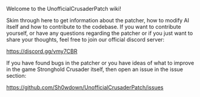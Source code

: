 Welcome to the UnofficialCrusaderPatch wiki!

Skim through here to get information about the patcher, how to modify AI itself and how to contribute to the codebase.
If you want to contribute yourself, or have any questions regarding the patcher or if you just want to share your thoughts, feel free to join our official discord server:

https://discord.gg/vmy7CBR

If you have found bugs in the patcher or you have ideas of what to improve in the game Stronghold Crusader itself, then open an issue in the issue section:

https://github.com/Sh0wdown/UnofficialCrusaderPatch/issues
